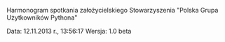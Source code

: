 Harmonogram spotkania założycielskiego Stowarzyszenia "Polska Grupa Użytkowników Pythona"

Data: 12.11.2013 r., 13:56:17
Wersja: 1.0 beta
